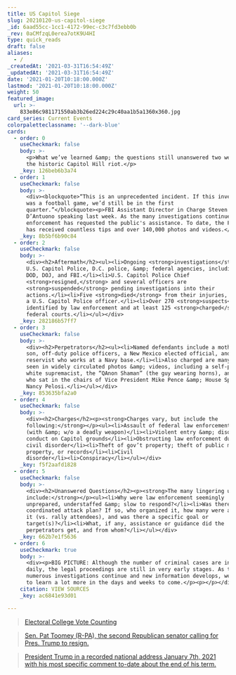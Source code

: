 ```yaml
---
title: US Capitol Siege
slug: 20210120-us-capitol-siege
_id: 6aad55cc-1cc1-4172-99ec-c3c7fd3ebb0b
_rev: 0aCMfzqL0erea7otK9U4HI
type: quick_reads
draft: false
aliases:
  - /
_createdAt: '2021-03-31T16:54:49Z'
_updatedAt: '2021-03-31T16:54:49Z'
date: '2021-01-20T10:18:00.000Z'
lastmod: '2021-01-20T10:18:00.000Z'
weight: 50
featured_image:
  url: >-
    833e86c981171550ab3b26ed224c29c40aa1b5a1360x360.jpg
card_series: Current Events
colorpaletteclassname: '--dark-blue'
cards:
  - order: 0
    useCheckmark: false
    body: >-
      <p>What we’ve learned &amp; the questions still unanswered two weeks after
      the historic Capitol Hill riot.</p>
    _key: 126beb6b3a74
  - order: 1
    useCheckmark: false
    body: >-
      <div><blockquote>“This is an unprecedented incident. If this investigation
      was a football game, we’d still be in the first
      quarter.”</blockquote><p>FBI Assistant Director in Charge Steven M.
      D’Antuono speaking last week. As the many investigations continue, law
      enforcement has requested the public's assistance. To date, the FBI alone
      has received countless tips and over 140,000 photos and videos.</p></div>
    _key: 8b5bf6b90c84
  - order: 2
    useCheckmark: false
    body: >-
      <div><h2>Aftermath</h2><ul><li>Ongoing <strong>investigations</strong> by
      U.S. Capitol Police, D.C. police, &amp; federal agencies, including DHS,
      DOD, DOJ, and FBI.</li><li>U.S. Capitol Police Chief
      <strong>resigned,</strong> and several officers are
      <strong>suspended</strong> pending investigations into their
      actions.</li><li>Five <strong>died</strong> from their injuries, including
      a U.S. Capitol Police officer.</li><li>Over 270 <strong>suspects</strong>
      identified by law enforcement and at least 125 <strong>charged</strong> in
      federal courts.</li></ul></div>
    _key: 282186b57ff7
  - order: 3
    useCheckmark: false
    body: >-
      <div><h2>Perpetrators</h2><ul><li>Named defendants include a mother &amp;
      son, off-duty police officers, a New Mexico elected official, and an Army
      reservist who works at a Navy base.</li><li>Also charged are many of those
      seen in widely circulated photos &amp; videos, including a self-proclaimed
      white supremacist, the “QAnon Shaman” (the guy wearing horns), and the men
      who sat in the chairs of Vice President Mike Pence &amp; House Speaker
      Nancy Pelosi.</li></ul></div>
    _key: 853635bfa2a0
  - order: 4
    useCheckmark: false
    body: >-
      <div><h2>Charges</h2><p><strong>Charges vary, but include the
      following:</strong></p><ul><li>Assault of federal law enforcement officers
      (with &amp; w/o a deadly weapon)</li><li>Violent entry &amp; disorderly
      conduct on Capitol grounds</li><li>Obstructing law enforcement during
      civil disorder</li><li>Theft of gov’t property; theft of public money,
      property, or records</li><li>Civil
      disorder</li><li>Conspiracy</li></ul></div>
    _key: f5f2aafd1828
  - order: 5
    useCheckmark: false
    body: >-
      <div><h2>Unanswered Questions</h2><p><strong>The many lingering unknowns
      include:</strong></p><ul><li>Why were law enforcement seemingly
      unprepared, understaffed &amp; slow to respond?</li><li>Was there a
      coordinated attack plan? If so, who organized it, how many were a part of
      it (vs. rally attendees), and was there a specific goal or
      target(s)?</li><li>What, if any, assistance or guidance did the
      perpetrators get, and from whom?</li></ul></div>
    _key: 662b7e1f5636
  - order: 6
    useCheckmark: true
    body: >-
      <div><p>BIG PICTURE: Although the number of criminal cases are increasing
      daily, the legal proceedings are still in very early stages. As the
      numerous investigations continue and new information develops, we expect
      to learn a lot more in the days and weeks to come.</p><p></p></div>
    citation: VIEW SOURCES
    _key: ac6841e93d01

---
```

> [Electoral College Vote Counting](https://smarthernews.com/electoral-college-vote-counting/)







> [Sen. Pat Toomey (R-PA), the second Republican senator calling for Pres. Trump to resign.](https://smarthernews.com/article/gop-calling-trump-removal-resign/)





> [President Trump in a recorded national address January 7th, 2021 with his most specific comment to-date about the end of his term.](https://smarthernews.com/article/president-trump-in-a-record-national-address-january-7th-2021-with-his-most-specific-comment-to-date-about-the-end-of-his-term/)